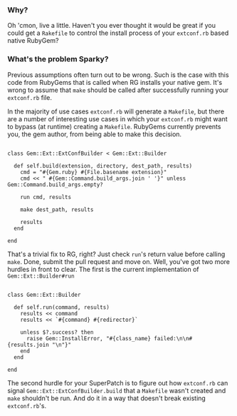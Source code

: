 ### Why?

Oh 'cmon, live a little. Haven't you ever thought it would be great
if you could get a `Rakefile` to control the install process of your
`extconf.rb` based native RubyGem?

### What's the problem Sparky?

Previous assumptions often turn out to be wrong. Such is the case with this code from
RubyGems that is called when RG installs your native gem. It's wrong to assume that
`make` should be called after successfully running your `extconf.rb` file.

In the majority of use cases `extconf.rb` will generate a `Makefile`, but there are
a number of interesting use cases in which your `extconf.rb` might want to bypass
(at runtime) creating a `Makefile`. RubyGems currently prevents you, the gem author,
from being able to make this decision.

<pre><code>
class Gem::Ext::ExtConfBuilder < Gem::Ext::Builder

  def self.build(extension, directory, dest_path, results)
    cmd = "#{Gem.ruby} #{File.basename extension}"
    cmd << " #{Gem::Command.build_args.join ' '}" unless Gem::Command.build_args.empty?

    run cmd, results

    make dest_path, results

    results
  end

end
</code></pre>

That's a trivial fix to RG, right? Just check `run`'s return value before calling `make`.
Done, submit the pull request and move on. Well, you've got two more hurdles in front
to clear. The first is the current implementation of `Gem::Ext::Builder#run`

<pre><code>
class Gem::Ext::Builder

  def self.run(command, results)
    results << command
    results << `#{command} #{redirector}`

    unless $?.success? then
      raise Gem::InstallError, "#{class_name} failed:\n\n#{results.join "\n"}"
    end
  end

end
</code></pre>

The second hurdle for your SuperPatch is to figure out how `extconf.rb` can signal
`Gem::Ext::ExtConfBuilder.build` that a `Makefile` wasn't created and `make`
shouldn't be run. And do it in a way that doesn't break existing `extconf.rb`'s.

